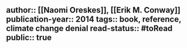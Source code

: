 author::  [[Naomi Oreskes]], [[Erik M. Conway]] 
publication-year:: 2014
tags:: book, reference, climate change denial
read-status:: #toRead 
public:: true
-